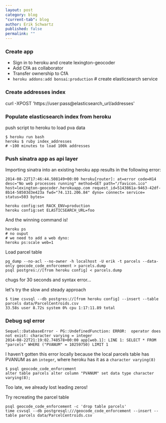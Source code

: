 ```yaml
---
layout: post
category: blog
"current-tab": blog
author: Erik Schwartz
published: false
permalink: ""
---
```


### Create app

* Sign in to heroku and create lexington-geocoder
* Add CfA as collaborator
* Transfer ownership to CfA
* `heroku addons:add bonsai:production` # create elasticsearch service

### Create addresses index

curl -XPOST 'https://user:pass@elasticsearch_url/addresses'

### Populate elasticsearch index from heroku

push script to heroku to load pva data 

```
$ heroku run bash
heroku $ ruby index_addresses
# ~100 minutes to load 100k addresses
```

### Push sinatra app as api layer

Importing sinatra into an existing heroku app results in the following error:

```
2014-08-22T17:46:44.508149+00:00 heroku[router]: at=error code=H14 desc="No web processes running" method=GET path="/favicon.ico" host=lexington-geocoder.herokuapp.com request_id=5143861a-9463-42df-8b14-58503d3e423a fwd="74.131.206.84" dyno= connect= service= status=503 bytes=
```

```
heroku config:set RACK_ENV=production
heroku config:set ELASTICSEARCH_URL=foo
```

And the winning command is!

```
heroku ps
# no ouput
# we need to add a web dyno:
heroku ps:scale web=1
```

Load parcel table

```
pg_dump --no-acl --no-owner -h localhost -U erik -t parcels --data-only geocode_code_enforcement > parcels.dump
psql postgres://[from heroku config] < parcels.dump
```

chugs for 30 seconds and syntax error...

let's try the slow and steady approach

```
$ time csvsql --db postgres://[from heroku config] --insert --table parcels data/ParcelCentroids.csv
33.58s user 8.72s system 0% cpu 1:17:11.89 total
```


### Debug sql error

```
Sequel::DatabaseError - PG::UndefinedFunction: ERROR:  operator does not exist: character varying = integer
2014-08-22T21:19:02.748578+00:00 app[web.1]: LINE 1: SELECT * FROM "parcels" WHERE ("PVANUM" = 10259750) LIMIT 1
```

I haven't gotten this error locally because the local parcels table has PVANUM as an `integer`, where heroku has it as a `character varying(8)`


```
$ psql geocode_code_enforcement
alter table parcels alter column "PVANUM" set data type character varying(8);
```

Too late, we already lost leading zeros!

Try recreating the parcel table

```
psql geocode_code_enforcement -c 'drop table parcels'
time csvsql --db postgresql:///geocode_code_enforcement --insert --table parcels data/ParcelCentroids.csv
```